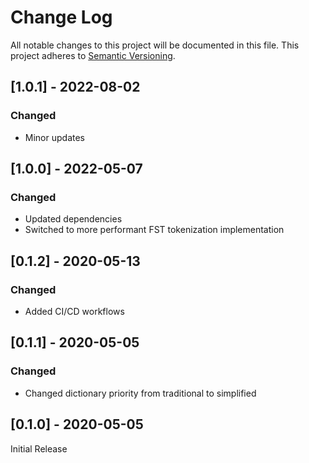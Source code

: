 # Change Log
All notable changes to this project will be documented in this file. This project adheres to [Semantic Versioning](http://semver.org/).

## [1.0.1] - 2022-08-02
### Changed
- Minor updates

## [1.0.0] - 2022-05-07
### Changed
- Updated dependencies
- Switched to more performant FST tokenization implementation

## [0.1.2] - 2020-05-13
### Changed
- Added CI/CD workflows

## [0.1.1] - 2020-05-05
### Changed
- Changed dictionary priority from traditional to simplified

## [0.1.0] - 2020-05-05
Initial Release
